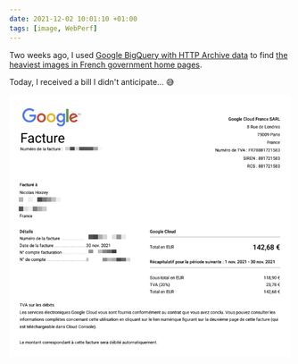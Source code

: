```yaml
---
date: 2021-12-02 10:01:10 +01:00
tags: [image, WebPerf]
---
```


Two weeks ago, I used [Google BigQuery with HTTP Archive data](https://httparchive.org/faq#how-do-i-use-bigquery-to-write-custom-queries-over-the-data) to find [the heaviest images in French government home pages](https://annuel2.framapad.org/p/gouv-lourd-9qv6?lang=en).

Today, I received a bill I didn't anticipate… 😅

![Google Cloud bill for BigQuery usage](google-cloud-bill.png)
